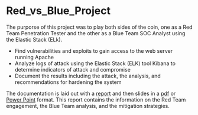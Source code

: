 # Red_vs_Blue_Project
The purporse of this project was to play both sides of the coin, one as a Red Team Penetration Tester and the other as a Blue Team SOC Analyst using the Elastic Stack (ELk).

* Find vulnerabilities and exploits to gain access to the web server running Apache
* Analyze logs of attack using the Elastic Stack (ELK) tool Kibana to determine indicators of attack and compromise
* Document the results including the attack, the analysis, and recommendations for hardening the system

The documentation is laid out with a [report](https://github.com/ExtonHoward/Red_vs_Blue_Project/blob/main/Capstone_Engagement_Report.md "Report") and then slides in a [pdf](https://github.com/ExtonHoward/Red_vs_Blue_Project/blob/main/RedvsBlueSlides.pdf "PDF slides") or [Power Point](https://github.com/ExtonHoward/Red_vs_Blue_Project/blob/main/RedvsBlueSlides.pptx "Power Point slides") format. This report contains the information on the Red Team engagement, the Blue Team analysis, and the mitigation strategies.
